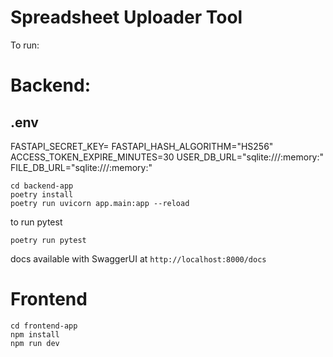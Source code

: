 # Spreadsheet Uploader Tool


To run: 

# Backend: 
## .env
FASTAPI_SECRET_KEY=
FASTAPI_HASH_ALGORITHM="HS256"
ACCESS_TOKEN_EXPIRE_MINUTES=30
USER_DB_URL="sqlite:///:memory:"
FILE_DB_URL="sqlite:///:memory:"

```
cd backend-app
poetry install
poetry run uvicorn app.main:app --reload
```
to run pytest
```
poetry run pytest
```
docs available with SwaggerUI at `http://localhost:8000/docs`

# Frontend

```
cd frontend-app
npm install
npm run dev
```

